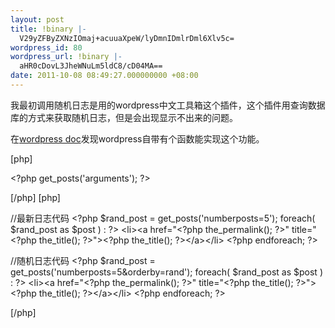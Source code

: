 ```yaml
---
layout: post
title: !binary |-
  V29yZFByZXNzIOmaj+acuuaXpeW/lyDmnIDmlrDml6Xlv5c=
wordpress_id: 80
wordpress_url: !binary |-
  aHR0cDovL3JheWNuLm5ldC8/cD04MA==
date: 2011-10-08 08:49:27.000000000 +08:00
---
```

我最初调用随机日志是用的wordpress中文工具箱这个插件，这个插件用查询数据库的方式来获取随机日志，但是会出现显示不出来的问题。

在<a href="http://codex.wordpress.org/User:Environnement-France/fr:get_posts">wordpress doc</a>发现wordpress自带有个函数能实现这个功能。

[php]

&lt;?php get_posts('arguments'); ?&gt;

[/php]
[php]

//最新日志代码
&lt;?php $rand_post = get_posts('numberposts=5');
     foreach( $rand_post as $post ) : ?&gt;
     &lt;li&gt;&lt;a href=&quot;&lt;?php the_permalink(); ?&gt;&quot; title=&quot;&lt;?php the_title(); ?&gt;&quot;&gt;&lt;?php the_title(); ?&gt;&lt;/a&gt;&lt;/li&gt;
&lt;?php endforeach; ?&gt;

//随机日志代码
&lt;?php $rand_post = get_posts('numberposts=5&amp;orderby=rand');
	foreach( $rand_post as $post ) : ?&gt;
	&lt;li&gt;&lt;a href=&quot;&lt;?php the_permalink(); ?&gt;&quot; title=&quot;&lt;?php the_title(); ?&gt;&quot;&gt;&lt;?php the_title(); ?&gt;&lt;/a&gt;&lt;/li&gt;
&lt;?php endforeach; ?&gt;

[/php]
